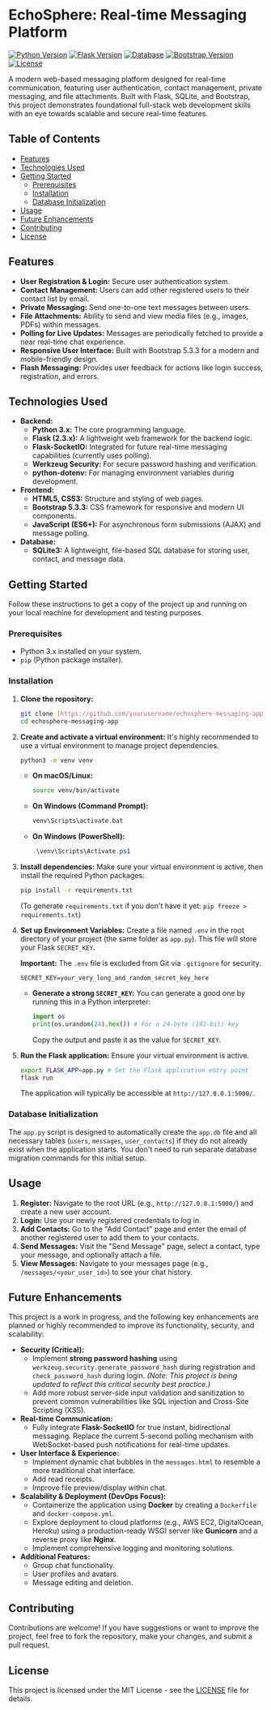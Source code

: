 # EchoSphere: Real-time Messaging Platform

[![Python Version](https://img.shields.io/badge/Python-3.x-blue.svg)](https://www.python.org/)
[![Flask Version](https://img.shields.io/badge/Flask-2.3.x-lightgrey.svg)](https://flask.palletsprojects.com/)
[![Database](https://img.shields.io/badge/Database-SQLite-informational.svg)](https://www.sqlite.org/index.html)
[![Bootstrap Version](https://img.shields.io/badge/Bootstrap-5.3-purple.svg)](https://getbootstrap.com/)
[![License](https://img.shields.io/badge/License-MIT-green.svg)](LICENSE)

A modern web-based messaging platform designed for real-time communication, featuring user authentication, contact management, private messaging, and file attachments. Built with Flask, SQLite, and Bootstrap, this project demonstrates foundational full-stack web development skills with an eye towards scalable and secure real-time features.

## Table of Contents

* [Features](#features)
* [Technologies Used](#technologies-used)
* [Getting Started](#getting-started)
    * [Prerequisites](#prerequisites)
    * [Installation](#installation)
    * [Database Initialization](#database-initialization)
* [Usage](#usage)
* [Future Enhancements](#future-enhancements)
* [Contributing](#contributing)
* [License](#license)

## Features

* **User Registration & Login:** Secure user authentication system.
* **Contact Management:** Users can add other registered users to their contact list by email.
* **Private Messaging:** Send one-to-one text messages between users.
* **File Attachments:** Ability to send and view media files (e.g., images, PDFs) within messages.
* **Polling for Live Updates:** Messages are periodically fetched to provide a near real-time chat experience.
* **Responsive User Interface:** Built with Bootstrap 5.3.3 for a modern and mobile-friendly design.
* **Flash Messaging:** Provides user feedback for actions like login success, registration, and errors.

## Technologies Used

* **Backend:**
    * **Python 3.x:** The core programming language.
    * **Flask (2.3.x):** A lightweight web framework for the backend logic.
    * **Flask-SocketIO:** Integrated for future real-time messaging capabilities (currently uses polling).
    * **Werkzeug Security:** For secure password hashing and verification.
    * **python-dotenv:** For managing environment variables during development.
* **Frontend:**
    * **HTML5, CSS3:** Structure and styling of web pages.
    * **Bootstrap 5.3.3:** CSS framework for responsive and modern UI components.
    * **JavaScript (ES6+):** For asynchronous form submissions (AJAX) and message polling.
* **Database:**
    * **SQLite3:** A lightweight, file-based SQL database for storing user, contact, and message data.

## Getting Started

Follow these instructions to get a copy of the project up and running on your local machine for development and testing purposes.

### Prerequisites

* Python 3.x installed on your system.
* `pip` (Python package installer).

### Installation

1.  **Clone the repository:**
    ```bash
    git clone [https://github.com/yourusername/echosphere-messaging-app.git](https://github.com/yourusername/echosphere-messaging-app.git)
    cd echosphere-messaging-app
    ```

2.  **Create and activate a virtual environment:**
    It's highly recommended to use a virtual environment to manage project dependencies.

    ```bash
    python3 -m venv venv
    ```

    * **On macOS/Linux:**
        ```bash
        source venv/bin/activate
        ```
    * **On Windows (Command Prompt):**
        ```bash
        venv\Scripts\activate.bat
        ```
    * **On Windows (PowerShell):**
        ```powershell
        .\venv\Scripts\Activate.ps1
        ```

3.  **Install dependencies:**
    Make sure your virtual environment is active, then install the required Python packages:

    ```bash
    pip install -r requirements.txt
    ```
    (To generate `requirements.txt` if you don't have it yet: `pip freeze > requirements.txt`)

4.  **Set up Environment Variables:**
    Create a file named `.env` in the root directory of your project (the same folder as `app.py`). This file will store your Flask `SECRET_KEY`.

    **Important:** The `.env` file is excluded from Git via `.gitignore` for security.

    ```
    SECRET_KEY=your_very_long_and_random_secret_key_here
    ```
    * **Generate a strong `SECRET_KEY`:** You can generate a good one by running this in a Python interpreter:
        ```python
        import os
        print(os.urandom(24).hex()) # For a 24-byte (192-bit) key
        ```
        Copy the output and paste it as the value for `SECRET_KEY`.

5.  **Run the Flask application:**
    Ensure your virtual environment is active.
    ```bash
    export FLASK_APP=app.py # Set the Flask application entry point
    flask run
    ```
    The application will typically be accessible at `http://127.0.0.1:5000/`.

### Database Initialization

The `app.py` script is designed to automatically create the `app.db` file and all necessary tables (`users`, `messages`, `user_contacts`) if they do not already exist when the application starts. You don't need to run separate database migration commands for this initial setup.

## Usage

1.  **Register:** Navigate to the root URL (e.g., `http://127.0.0.1:5000/`) and create a new user account.
2.  **Login:** Use your newly registered credentials to log in.
3.  **Add Contacts:** Go to the "Add Contact" page and enter the email of another registered user to add them to your contacts.
4.  **Send Messages:** Visit the "Send Message" page, select a contact, type your message, and optionally attach a file.
5.  **View Messages:** Navigate to your messages page (e.g., `/messages/<your_user_id>`) to see your chat history.

## Future Enhancements

This project is a work in progress, and the following key enhancements are planned or highly recommended to improve its functionality, security, and scalability:

* **Security (Critical):**
    * Implement **strong password hashing** using `werkzeug.security.generate_password_hash` during registration and `check_password_hash` during login. *(Note: This project is being updated to reflect this critical security best practice.)*
    * Add more robust server-side input validation and sanitization to prevent common vulnerabilities like SQL injection and Cross-Site Scripting (XSS).
* **Real-time Communication:**
    * Fully integrate **Flask-SocketIO** for true instant, bidirectional messaging. Replace the current 5-second polling mechanism with WebSocket-based push notifications for real-time updates.
* **User Interface & Experience:**
    * Implement dynamic chat bubbles in the `messages.html` to resemble a more traditional chat interface.
    * Add read receipts.
    * Improve file preview/display within chat.
* **Scalability & Deployment (DevOps Focus):**
    * Containerize the application using **Docker** by creating a `Dockerfile` and `docker-compose.yml`.
    * Explore deployment to cloud platforms (e.g., AWS EC2, DigitalOcean, Heroku) using a production-ready WSGI server like **Gunicorn** and a reverse proxy like **Nginx**.
    * Implement comprehensive logging and monitoring solutions.
* **Additional Features:**
    * Group chat functionality.
    * User profiles and avatars.
    * Message editing and deletion.

## Contributing

Contributions are welcome! If you have suggestions or want to improve the project, feel free to fork the repository, make your changes, and submit a pull request.

## License

This project is licensed under the MIT License - see the [LICENSE](LICENSE) file for details.
